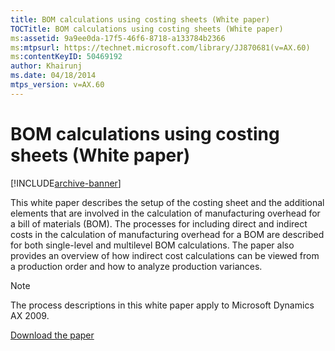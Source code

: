 ```yaml
---
title: BOM calculations using costing sheets (White paper)
TOCTitle: BOM calculations using costing sheets (White paper)
ms:assetid: 9a9ee0da-17f5-46f6-8718-a133784b2366
ms:mtpsurl: https://technet.microsoft.com/library/JJ870681(v=AX.60)
ms:contentKeyID: 50469192
author: Khairunj
ms.date: 04/18/2014
mtps_version: v=AX.60
---
```


# BOM calculations using costing sheets (White paper) 


[!INCLUDE[archive-banner](includes/archive-banner.md)]


This white paper describes the setup of the costing sheet and the additional elements that are involved in the calculation of manufacturing overhead for a bill of materials (BOM). The processes for including direct and indirect costs in the calculation of manufacturing overhead for a BOM are described for both single-level and multilevel BOM calculations. The paper also provides an overview of how indirect cost calculations can be viewed from a production order and how to analyze production variances.


> [!NOTE]
> <P>The process descriptions in this white paper apply to Microsoft Dynamics AX 2009.</P>



[Download the paper](https://go.microsoft.com/fwlink/?linkid=252907)

  



